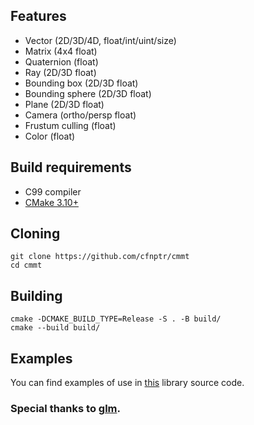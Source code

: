 ## Features
* Vector (2D/3D/4D, float/int/uint/size)
* Matrix (4x4 float)
* Quaternion (float)
* Ray (2D/3D float)
* Bounding box (2D/3D float)
* Bounding sphere (2D/3D float)
* Plane (2D/3D float)
* Camera (ortho/persp float)
* Frustum culling (float)
* Color (float)

## Build requirements
* C99 compiler
* [CMake 3.10+](https://cmake.org/)

## Cloning
```
git clone https://github.com/cfnptr/cmmt
cd cmmt
```

## Building
```
cmake -DCMAKE_BUILD_TYPE=Release -S . -B build/
cmake --build build/
```

## Examples
You can find examples of use in [this](https://github.com/cfnptr/mpgx/) library source code.

### Special thanks to [glm](https://github.com/g-truc/glm/).

